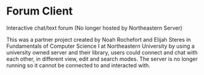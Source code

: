# Forum Client
Interactive chat/text forum (No longer hosted by Northeastern Server)

This was a partner project created by Noah Rochefort and Elijah Steres in Fundamentals of Computer Science I at Northeastern University by
using a university owned server and their library, users could connect and chat with each other, in different view, edit and search modes.
The server is no longer running so it cannot be connected to and interacted with.
